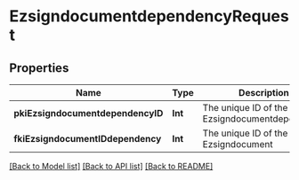 # EzsigndocumentdependencyRequest

## Properties
Name | Type | Description | Notes
------------ | ------------- | ------------- | -------------
**pkiEzsigndocumentdependencyID** | **Int** | The unique ID of the Ezsigndocumentdependency | [optional] 
**fkiEzsigndocumentIDdependency** | **Int** | The unique ID of the Ezsigndocument | 

[[Back to Model list]](../README.md#documentation-for-models) [[Back to API list]](../README.md#documentation-for-api-endpoints) [[Back to README]](../README.md)


